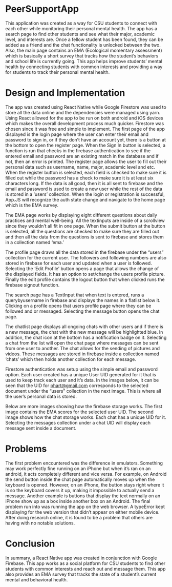 # PeerSupportApp
This application was created as a way for CSU students to connect with each other while monitoring their personal mental health. The app has a search page to find other students and see what their major, academic level, and interests are. Once a fellow student has been found, they can be added as a friend and the chat functionality is unlocked between the two. Also, the main page contains an EMA (Ecological momentary assessment) which is basically a short survey that tracks how the student’s behaviors and school life is currently going. This app helps improve students’ mental health by connecting students with common interests and providing a way for students to track their personal mental health.

# Design and Implementation 
The app was created using React Native while Google Firestore was used to store all the data online and the dependencies were managed using yarn. Using React allowed for the app to be run on both android and iOS devices which makes the overall development process much quicker. Firestore was chosen since it was free and simple to implement. 
The first page of the app displayed is the login page where the user can enter their email and password to sign in, or if they don’t have an account yet, there is a button at the bottom to open the register page. When the Sign In button is selected, a function is run that checks in the firebase authentication to see if the entered email and password are an existing match in the database and if not, then an error is printed. The register page allows the user to fill out their personal data such as username, name, major, academic level and etc. When the register button is selected, each field is checked to make sure it is filled out while the password has a check to make sure it is at least six characters long. If the data is all good, then it is all sent to firebase and the email and password is used to create a new user while the rest of the data is stored in a ‘users’ collection. When the login or registration is successful, App.JS will recognize the auth state change and navigate to the home page which is the EMA survey.

The EMA page works by displaying eight different questions about daily practices and mental well-being. All the textinputs are inside of a scrollview since they wouldn’t all fit in one page. When the submit button at the button is selected, all the questions are checked to make sure they are filled out and then all the data from the questions is sent to firebase and stores them in a collection named ‘ema.’ 

The profile page draws all the data stored in the firebase under the “users” collection for the current user. The followers and following numbers are also stored in firebase for each user and updated when a user is followed. Selecting the ‘Edit Profile’ button opens a page that allows the change of the displayed fields. It has an option to set/change the users profile picture. Finally the edit profile contains the logout button that when clicked runs the firebase signout function.
  
The search page has a TextInput that when text is entered, runs a querybyusername in firebase and displays the names in a flatlist below it. Clicking on a profile opens that users profile page where they can be followed and or messaged. Selecting the message button opens the chat page. 
  
The chatlist page displays all ongoing chats with other users and if there is a new message, the chat with the new message will be highlighted blue. In addition, the chat icon at the bottom has a notification badge on it. Selecting a chat from the list will open the chat page where messages can be sent from one user to another. The chat allows for the sending of pictures and videos. These messages are stored in firebase inside a collection named ‘chats’ which then holds another collection for each message.
  
Firestore authentication was setup using the simple email and password option. Each user created has a unique User UID generated for it that is used to keep track each user and it’s data.
In the images below, it can be seen that the UID for phart@gmail.com corresponds to the selected document under the “users” collection in the next image. This is where all the user’s personal data is stored. 
  
Below are more images showing how the firebase storage works. The first image contains the EMA scores for the selected user UID. The second image shows how the chat storage works. Each chat has a unique UID for it. Selecting the messages collection under a chat UID will display each message sent inside a document.
  

# Problems 
The first problem encountered was the difference in emulators. Something may work perfectly fine running on an iPhone but when it’s ran on an android, it acts completely different and vice versa. For example, on Android the send button inside the chat page automatically moves up when the keyboard is opened. However, on an iPhone, the button stays right where it is so the keyboard covers it up, making it impossible to actually send a message. Another example is buttons that display the text normally on an iPhone show up as a box inside another box on an Android. The final problem run into was running the app on the web browser. A typeError kept displaying for the web version that didn’t appear on either mobile device. After doing research online, it is found to be a problem that others are having with no notable solutions.

# Conclusion 
In summary, a React Native app was created in conjunction with Google Firebase. This app works as a social platform for CSU students to find other students with common interests and reach out and message them. This app also provides an EMA survey that tracks the state of a student’s current mental and behavioral health.
